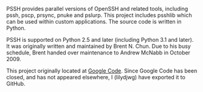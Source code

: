 PSSH provides parallel versions of OpenSSH and related tools, including pssh, pscp, prsync, pnuke and pslurp. This project includes psshlib which can be used within custom applications. The source code is written in Python.

PSSH is supported on Python 2.5 and later (including Python 3.1 and later). It was originally written and maintained by Brent N. Chun. Due to his busy schedule, Brent handed over maintenance to Andrew McNabb in October 2009.

This project originally located at [Google Code](https://code.google.com/p/parallel-ssh/). Since Google Code has been closed, and has not appeared elsewhere, I (lilydjwg) have exported it to GitHub.
